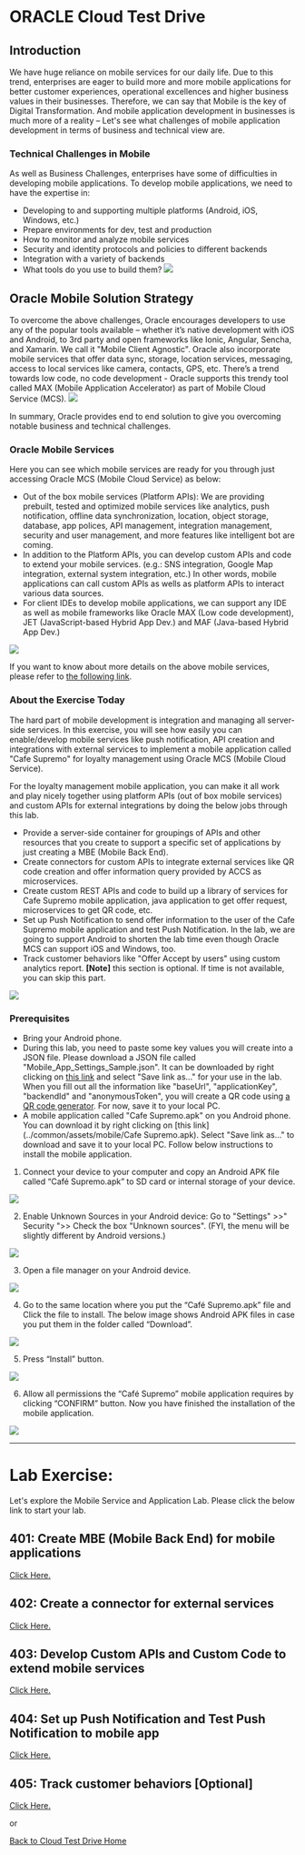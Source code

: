 
# ORACLE Cloud Test Drive #

## Introduction ##
We have huge reliance on mobile services for our daily life. Due to this trend, enterprises are eager to build more and more mobile applications for better customer experiences, operational excellences and higher business values in their businesses. Therefore, we can say that Mobile is the key of Digital Transformation. And mobile application development in businesses is much more of a reality – Let's see what challenges of mobile application development in terms of business and technical view are.

### Technical Challenges in Mobile ###
As well as Business Challenges, enterprises have some of difficulties in developing mobile applications. To develop mobile applications, we need to have the expertise in:
+ Developing to and supporting multiple platforms (Android, iOS, Windows, etc.)
+ Prepare environments for dev, test and production
+ How to monitor and analyze mobile services
+ Security and identity protocols and policies to different backends
+ Integration with a variety of backends
+ What tools do you use to build them?
![](../common/images/mobile/Technical_Challenges_in_Mobile.PNG)

## Oracle Mobile Solution Strategy ##
To overcome the above challenges, Oracle encourages developers to use any of the popular tools available – whether it’s native development with iOS and Android, to 3rd party and open frameworks like Ionic, Angular, Sencha, and Xamarin. We call it "Mobile Client Agnostic". Oracle also incorporate mobile services that offer data sync, storage, location services, messaging, access to local services like camera, contacts, GPS, etc. There’s a trend towards low code, no code development - Oracle supports this trendy tool called MAX (Mobile Application Accelerator) as part of Mobile Cloud Service (MCS).
![](../common/images/mobile/Oracle_Mobile_Solution_Strategy.PNG)

In summary, Oracle provides end to end solution to give you overcoming notable business and technical challenges.

### Oracle Mobile Services ###
Here you can see which mobile services are ready for you through just accessing Oracle MCS (Mobile Cloud Service) as below:
+ Out of the box mobile services (Platform APIs): We are providing prebuilt, tested and optimized mobile services like analytics, push notification, offline data synchronization, location, object storage, database, app polices, API management, integration management, security and user management, and more features like intelligent bot are coming.
+ In addition to the Platform APIs, you can develop custom APIs and code to extend your mobile services. (e.g.: SNS integration, Google Map integration, external system integration, etc.) In other words, mobile applications can call custom APIs as wells as platform APIs to interact various data sources.
+ For client IDEs to develop mobile applications, we can support any IDE as well as mobile frameworks like Oracle MAX (Low code development), JET (JavaScript-based Hybrid App Dev.) and MAF (Java-based Hybrid App Dev.)

![](../common/images/mobile/Oracle_Mobile_Services.PNG)

If you want to know about more details on the above mobile services, please refer to [the following link](https://docs.oracle.com/en/cloud/paas/mobile-cloud/index.html).

### About the Exercise Today ###
The hard part of mobile development is integration and managing all server-side services. In this exercise, you will see how easily you can enable/develop mobile services like push notification, API creation and integrations with external services to implement a mobile application called "Cafe Supremo" for loyalty management using Oracle MCS (Mobile Cloud Service).

For the loyalty management mobile application, you can make it all work and play nicely together using platform APIs (out of box mobile services) and custom APIs for external integrations by doing the below jobs through this lab.
- Provide a server-side container for groupings of APIs and other resources that you create to support a specific set of applications by just creating a MBE (Mobile Back End).
- Create connectors for custom APIs to integrate external services like QR code creation and offer information query provided by ACCS as microservices.
- Create custom REST APIs and code to build up a library of services for Cafe Supremo mobile application, java application to get offer request, microservices to get QR code, etc.
- Set up Push Notification to send offer information to the user of the Cafe Supremo mobile application and test Push Notification. In the lab, we are going to support Android to shorten the lab time even though Oracle MCS can support iOS and Windows, too.
- Track customer behaviors like "Offer Accept by users" using custom analytics report. **[Note]** this section is optional. If time is not available, you can skip this part.

![](../common/images/mobile/CTD_About_Lab_Mobile.PNG)


### Prerequisites ###
- Bring your Android phone.
- During this lab, you need to paste some key values you will create into a JSON file. 
Please download a JSON file called "Mobile_App_Settings_Sample.json". It can be downloaded by right clicking on [this link](../common/assets/mobile/Mobile_App_Settings_Sample.json) and select "Save link as..." for your use in the lab. When you fill out all the information like "baseUrl", "applicationKey", "backendId" and "anonymousToken", you will create a QR code using [a QR code generator](http://www.qr-code-generator.com/). For now, save it to your local PC.
- A mobile application called "Cafe Supremo.apk" on you Android phone. 
You can download it by right clicking on [this link](../common/assets/mobile/Cafe Supremo.apk). Select "Save link as..." to download and save it to your local PC. Follow below instructions to install the mobile application.


1. Connect your device to your computer and copy an Android APK file called “Café Supremo.apk” to SD card or internal storage of your device.

![](../common/images/mobile/401-Install_App_1.png)

2. Enable Unknown Sources in your Android device: Go to "Settings" >>" Security ">> Check the box "Unknown sources". (FYI, the menu will be slightly different by Android versions.)

![](../common/images/mobile/401-Install_App_2.png)

3. Open a file manager on your Android device. 

![](../common/images/mobile/401-Install_App_3.png)

4. Go to the same location where you put the “Café Supremo.apk” file and Click the file to install. The below image shows Android APK files in case you put them in the folder called “Download”.

![](../common/images/mobile/401-Install_App_4.png)

5. Press “Install” button.

![](../common/images/mobile/401-Install_App_5.png)


6. Allow all permissions the “Café Supremo” mobile application requires by clicking “CONFIRM” button. Now you have finished the installation of the mobile application.

![](../common/images/mobile/401-Install_App_6.png)


---
# Lab Exercise: #
Let's explore the Mobile Service and Application Lab. Please click the below link to start your lab.

## 401: Create MBE (Mobile Back End) for mobile applications ##

[Click Here.](401-MobileLab.md)

## 402: Create a connector for external services ##

[Click Here.](402-MobileLab.md)

## 403: Develop Custom APIs and Custom Code to extend mobile services ##

[Click Here.](403-MobileLab.md)

## 404: Set up Push Notification and Test Push Notification to mobile app ##

[Click Here.](404-MobileLab.md)

## 405: Track customer behaviors [Optional] ##

[Click Here.](405-MobileLab.md)

or

[Back to Cloud Test Drive Home](../README.md)
